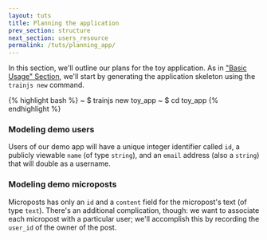 ```yaml
---
layout: tuts
title: Planning the application
prev_section: structure
next_section: users_resource
permalink: /tuts/planning_app/
---
```


In this section, we'll outline our plans for the toy application. As in ["Basic Usage" Section](https://nodeontrain.xyz/tuts/usage/), we'll start by generating the application skeleton using the `trainjs new` command.

{% highlight bash %}
~ $ trainjs new toy_app
~ $ cd toy_app
{% endhighlight %}

### Modeling demo users
Users of our demo app will have a unique integer identifier called `id`, a publicly
viewable `name` (of type `string`), and an `email` address (also a `string`) that will double as a username.

### Modeling demo microposts
Microposts has only an `id` and a `content` field for the micropost's text (of type `text`). There's an additional complication, though: we want to associate each micropost with a particular user;
we'll accomplish this by recording the `user_id` of the owner of the post.
